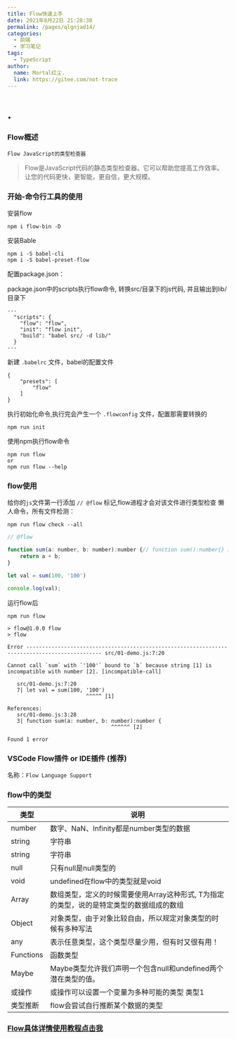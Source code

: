 ```yaml
---
title: Flow快速上手
date: 2021年8月22日 21:28:38
permalink: /pages/qlgnjad14/
categories:
  - 前端
  - 学习笔记
tags:
  - TypeScript
author:
  name: Mortal红尘.
  link: https://gitee.com/not-trace
---
```

# .
### Flow概述
	Flow JavaScript的类型检查器

> Flow是JavaScript代码的静态类型检查器。它可以帮助您提高工作效率。让您的代码更快，更智能，更自信，更大规模。

### 开始-命令行工具的使用

安装flow

```shell
npm i flow-bin -D
```

安装Bable

```shell
npm i -S babel-cli
npm i -S babel-preset-flow
```

配置package.json：

package.json中的scripts执行flow命令, 转换src/目录下的js代码, 并且输出到lib/目录下

```
···
  "scripts": {
    "flow": "flow",
    "init": "flow init",
    "build": "babel src/ -d lib/"
  }
···
```

新建 `.babelrc` 文件，babel的配置文件

```
{
    "presets": [
        "flow"
    ]
}
```

执行初始化命令,执行完会产生一个  `.flowconfig` 文件，配置那需要转换的

```shell
npm run init
```

使用npm执行flow命令

```shell
npm run flow
or
npm run flow --help
```

### flow使用

给你的`js`文件第一行添加 `// @flow` 标记,flow进程才会对该文件进行类型检查
懒人命令，所有文件检测：

```shell
npm run flow check --all
```

```javascript
// @flow

function sum(a: number, b: number):number {// function sum():number{} 返回number类型的值
    return a + b;
}

let val = sum(100, '100')

console.log(val);
```

运行flow后

```shell
npm run flow        

> flow@1.0.0 flow
> flow

Error ---------------------------------------------------------------------------------------------- src/01-demo.js:7:20

Cannot call `sum` with `'100'` bound to `b` because string [1] is incompatible with number [2]. [incompatible-call]

   src/01-demo.js:7:20
   7| let val = sum(100, '100')
                         ^^^^^ [1]

References:
   src/01-demo.js:3:28
   3| function sum(a: number, b: number):number {
                                 ^^^^^^ [2]

Found 1 error
```

### VSCode Flow插件 or IDE插件  (推荐)

名称：`Flow Language Support`

### flow中的类型

| 类型      | 说明                                                         |
| --------- | ------------------------------------------------------------ |
| number    | 数字、NaN、Infinity都是number类型的数据                      |
| string    | 字符串                                                       |
| string    | 字符串                                                       |
| null      | 只有null是null类型的                                         |
| void      | undefined在flow中的类型就是void                              |
| Array     | 数组类型，定义的时候需要使用Array这种形式, T为指定的类型，说的是特定类型的数据组成的数组 |
| Object    | 对象类型，由于对象比较自由，所以规定对象类型的时候有多种写法 |
| any       | 表示任意类型，这个类型尽量少用，但有时又很有用！             |
| Functions | 函数类型                                                     |
| Maybe     | Maybe类型允许我们声明一个包含null和undefined两个潜在类型的值。 |
| 或操作    | 或操作可以设置一个变量为多种可能的类型 类型1                 |
| 类型推断  | flow会尝试自行推断某个数据的类型                             |

### [Flow具体详情使用教程点击我](https://www.bilibili.com/video/BV1784y1c7V9?p=7)


